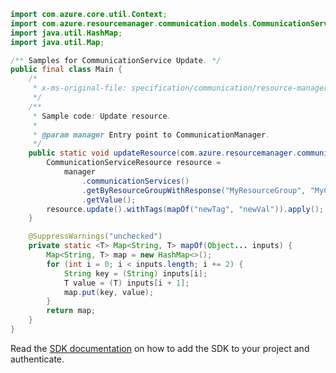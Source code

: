 ```java
import com.azure.core.util.Context;
import com.azure.resourcemanager.communication.models.CommunicationServiceResource;
import java.util.HashMap;
import java.util.Map;

/** Samples for CommunicationService Update. */
public final class Main {
    /*
     * x-ms-original-file: specification/communication/resource-manager/Microsoft.Communication/stable/2020-08-20/examples/update.json
     */
    /**
     * Sample code: Update resource.
     *
     * @param manager Entry point to CommunicationManager.
     */
    public static void updateResource(com.azure.resourcemanager.communication.CommunicationManager manager) {
        CommunicationServiceResource resource =
            manager
                .communicationServices()
                .getByResourceGroupWithResponse("MyResourceGroup", "MyCommunicationResource", Context.NONE)
                .getValue();
        resource.update().withTags(mapOf("newTag", "newVal")).apply();
    }

    @SuppressWarnings("unchecked")
    private static <T> Map<String, T> mapOf(Object... inputs) {
        Map<String, T> map = new HashMap<>();
        for (int i = 0; i < inputs.length; i += 2) {
            String key = (String) inputs[i];
            T value = (T) inputs[i + 1];
            map.put(key, value);
        }
        return map;
    }
}
```

Read the [SDK documentation](https://github.com/Azure/azure-sdk-for-java/blob/azure-resourcemanager-communication_1.1.0-beta.1/sdk/communication/azure-resourcemanager-communication/README.md) on how to add the SDK to your project and authenticate.
